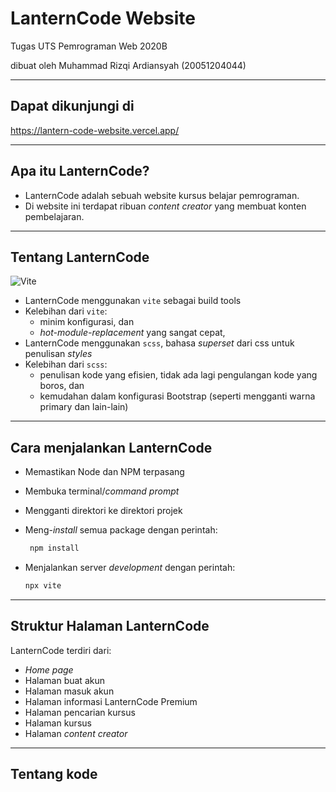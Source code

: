 # LanternCode Website

Tugas UTS Pemrograman Web 2020B

dibuat oleh Muhammad Rizqi Ardiansyah (20051204044)

---

## Dapat dikunjungi di

<https://lantern-code-website.vercel.app/>

---

## Apa itu LanternCode?

- LanternCode adalah sebuah website kursus belajar pemrograman.
- Di website ini terdapat ribuan _content creator_ yang membuat konten pembelajaran.

---

## Tentang LanternCode

![Vite](https://vitejs.dev/logo.svg)

- LanternCode menggunakan `vite` sebagai build tools
- Kelebihan dari `vite`:
  - minim konfigurasi, dan
  - _hot-module-replacement_ yang sangat cepat,
- LanternCode menggunakan `scss`, bahasa _superset_ dari css untuk penulisan _styles_
- Kelebihan dari `scss`:
  - penulisan kode yang efisien, tidak ada lagi pengulangan kode yang boros, dan
  - kemudahan dalam konfigurasi Bootstrap (seperti mengganti warna primary dan lain-lain)

---

## Cara menjalankan LanternCode

- Memastikan Node dan NPM terpasang
- Membuka terminal/_command prompt_
- Mengganti direktori ke direktori projek
- Meng-_install_ semua package dengan perintah:

  ```bash
   npm install
  ```

- Menjalankan server _development_ dengan perintah:

  ```bash
  npx vite
  ```

---

## Struktur Halaman LanternCode

LanternCode terdiri dari:

- _Home page_
- Halaman buat akun
- Halaman masuk akun
- Halaman informasi LanternCode Premium
- Halaman pencarian kursus
- Halaman kursus
- Halaman _content creator_

---

## Tentang kode
